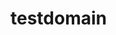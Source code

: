# testdomain

<?php
if ($_SERVER["REQUEST_METHOD"] == "POST") {
    // Retrieve the values submitted in the login form
    $username = $_POST["username"];
    $password = $_POST["password"];

    // Replace this with your actual authentication logic
    $validUsername = "Amir";
    $validPassword = "Capo";

    // Check if the submitted credentials are valid
    if ($username == $validUsername && $password == $validPassword) {
        // Authentication successful
        echo "Login Successful!";
    } else {
        // Authentication failed
        echo "Wrong Username or Password";
    }
} else {
    // Redirect to the login page if accessed directly without a POST request
    header("Location: Fakedomain.html");
    exit();
}
?>
